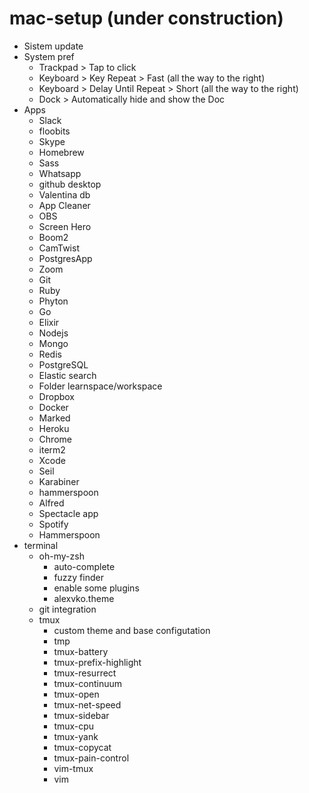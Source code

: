 # mac-setup (under construction)
- Sistem update
- System pref
  - Trackpad > Tap to click
  - Keyboard > Key Repeat > Fast (all the way to the right)
  - Keyboard > Delay Until Repeat > Short (all the way to the right)
  - Dock > Automatically hide and show the Doc
- Apps
  - Slack
  - floobits
  - Skype
  - Homebrew
  - Sass
  - Whatsapp
  - github desktop
  - Valentina db
  - App Cleaner
  - OBS
  - Screen Hero
  - Boom2
  - CamTwist
  - PostgresApp
  - Zoom
  - Git
  - Ruby
  - Phyton
  - Go
  - Elixir
  - Nodejs
  - Mongo
  - Redis
  - PostgreSQL
  - Elastic search
  - Folder learnspace/workspace
  - Dropbox
  - Docker
  - Marked
  - Heroku
  - Chrome
  - iterm2
  - Xcode
  - Seil
  - Karabiner
  - hammerspoon
  - Alfred
  - Spectacle app
  - Spotify
  - Hammerspoon
- terminal
  - oh-my-zsh
    - auto-complete
    - fuzzy finder
    - enable some plugins
    - alexvko.theme
  - git integration
  - tmux
    - custom theme and base configutation
    - tmp
    - tmux-battery
    - tmux-prefix-highlight
    - tmux-resurrect
    - tmux-continuum
    - tmux-open
    - tmux-net-speed
    - tmux-sidebar
    - tmux-cpu
    - tmux-yank
    - tmux-copycat
    - tmux-pain-control
    - vim-tmux
    - vim   
